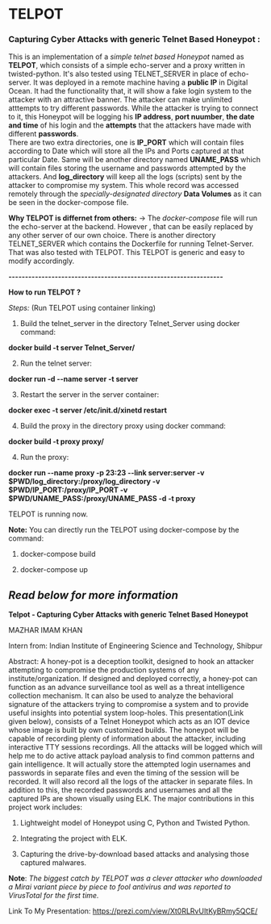 # TELPOT  
### Capturing Cyber Attacks with generic Telnet Based Honeypot :
This is an implementation of a _simple telnet based Honeypot_ named as **TELPOT**, which consists of a simple echo-server and a proxy written in twisted-python. It's also tested using TELNET_SERVER in place of echo-server. It was deployed in a remote machine having a **public IP** in Digital Ocean.
It had the functionality that, it will show a fake login system to the attacker with an attractive banner. The attacker can make unlimited atttempts to try different passwords. While the attacker is trying to connect to it, this Honeypot will be logging his **IP address**, **port nuumber**, **the date and time** of his login and the **attempts** that the attackers have made with different **passwords**.  
There are two extra directories, one is **IP_PORT** which will contain files according to Date which will store all the IPs and Ports captured at that particular Date. Same will be another directory named **UNAME_PASS** which will contain files storing the username and passwords attempted by the attackers.  And **log_directory** will keep all the logs (scripts) sent by the attacker to compromise my system.
This whole record was accessed remotely through the _specially-designated directory_ **Data Volumes** as it can be seen in the docker-compose file.

**Why TELPOT is differnet from others:**
-> The _docker-compose_ file will run the echo-server at the backend. However , that can be easily replaced by any other server of our own choice. There is another directory TELNET_SERVER which contains the Dockerfile for running Telnet-Server. That was also tested with TELPOT.
This TELPOT is generic and easy to modify accordingly.

**-----------------------------------------------------------------**

**How to run TELPOT ?**

_Steps:_ (Run TELPOT using container linking)
1) Build the telnet_server in the directory Telnet_Server using docker command: 

**docker build -t server Telnet_Server/**  


2) Run the telnet server: 

**docker run -d --name server -t server** 


3) Restart the server in the server container:  

**docker exec -t server /etc/init.d/xinetd restart**


4) Build the proxy in the directory proxy using docker command:  

**docker build -t proxy proxy/**


4) Run the proxy:  

**docker run --name proxy -p 23:23 --link server:server -v $PWD/log_directory:/proxy/log_directory -v $PWD/IP_PORT:/proxy/IP_PORT -v $PWD/UNAME_PASS:/proxy/UNAME_PASS -d -t proxy**



TELPOT is running now.   


**Note:** You can directly run the TELPOT using docker-compose by the command:  


1) docker-compose build    


2) docker-compose up

_Read below for more information_
---------------------------------------------------------------------------------------------------------------------------------
**Telpot - Capturing Cyber Attacks with generic Telnet Based Honeypot**

MAZHAR IMAM KHAN

Intern from:  Indian Institute of Engineering Science and Technology, Shibpur

Abstract: A honey-pot is a deception toolkit, designed to hook an attacker attempting to compromise the production systems of any institute/organization. If designed and deployed correctly, a honey-pot can function as an advance surveillance tool as well as a threat intelligence collection mechanism. It can also be used to analyze the behavioral signature of the attackers trying to compromise a system and to provide useful insights into potential system loop-holes. This presentation(Link given below), consists of a Telnet Honeypot which acts as an IOT device whose image is built by own customized builds. The honeypot will be capable of recording plenty of information about the attacker, including interactive TTY sessions recordings. All the attacks will be logged which will help me to do active attack payload analysis to find common patterns and gain intelligence. It will actually store the attempted login usernames and passwords in separate files and even the timing of the session will be recorded. It will also record all the logs of the attacker in separate files. In addition to this, the recorded passwords and usernames and all the captured IPs are shown visually using ELK. 
The major contributions in this project work includes:

1.  Lightweight model of Honeypot using C, Python and Twisted Python.

2. Integrating the project with ELK.

3. Capturing the drive-by-download based attacks and analysing those captured malwares.

**Note**: _The biggest catch by TELPOT was a clever attacker who downloaded a Mirai variant piece by piece to fool antivirus and was reported to VirusTotal for the first time._

Link To My Presentation: https://prezi.com/view/Xt0RLRvUItKyBRmy5QCE/
